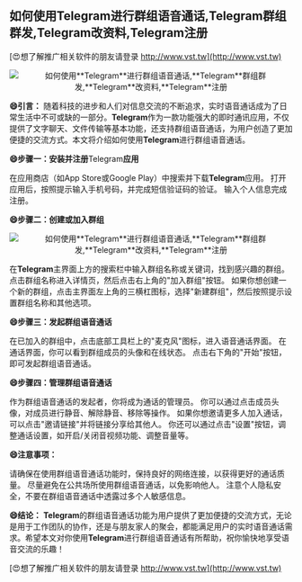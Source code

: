 ## **如何使用**Telegram**进行群组语音通话,**Telegram**群组群发,**Telegram**改资料,**Telegram**注册**

[😍想了解推广相关软件的朋友请登录 http://www.vst.tw](http://www.vst.tw)

 <center><img src="https://vst.tw/MP4/tuiguang/png/5.png" alt="如何使用**Telegram**进行群组语音通话,**Telegram**群组群发,**Telegram**改资料,**Telegram**注册"></center>

**😄引言：**
随着科技的进步和人们对信息交流的不断追求，实时语音通话成为了日常生活中不可或缺的一部分。**Telegram**作为一款功能强大的即时通讯应用，不仅提供了文字聊天、文件传输等基本功能，还支持群组语音通话，为用户创造了更加便捷的交流方式。本文将介绍如何使用**Telegram**进行群组语音通话。

**😄步骤一：安装并注册**Telegram**应用**

在应用商店（如App Store或Google Play）中搜索并下载**Telegram**应用。
打开应用后，按照提示输入手机号码，并完成短信验证码的验证。
输入个人信息完成注册。

**😄步骤二：创建或加入群组**

 <center><img src="https://vst.tw/MP4/tuiguang/png/5.png" alt="如何使用**Telegram**进行群组语音通话,**Telegram**群组群发,**Telegram**改资料,**Telegram**注册"></center>

在**Telegram**主界面上方的搜索栏中输入群组名称或关键词，找到感兴趣的群组。
点击群组名称进入详情页，然后点击右上角的"加入群组"按钮。
如果你想创建一个新的群组，点击主界面左上角的三横杠图标，选择"新建群组"，然后按照提示设置群组名称和其他选项。

**😄步骤三：发起群组语音通话**

在已加入的群组中，点击底部工具栏上的"麦克风"图标，进入语音通话界面。
在通话界面，你可以看到群组成员的头像和在线状态。
点击右下角的"开始"按钮，即可发起群组语音通话。

**😄步骤四：管理群组语音通话**

作为群组语音通话的发起者，你将成为通话的管理员。
你可以通过点击成员头像，对成员进行静音、解除静音、移除等操作。
如果你想邀请更多人加入通话，可以点击"邀请链接"并将链接分享给其他人。
你还可以通过点击"设置"按钮，调整通话设置，如开启/关闭音视频功能、调整音量等。

**😄注意事项：**

请确保在使用群组语音通话功能时，保持良好的网络连接，以获得更好的通话质量。
尽量避免在公共场所使用群组语音通话，以免影响他人。
注意个人隐私安全，不要在群组语音通话中透露过多个人敏感信息。

**😄结论：**
**Telegram**的群组语音通话功能为用户提供了更加便捷的交流方式，无论是用于工作团队的协作，还是与朋友家人的聚会，都能满足用户的实时语音通话需求。希望本文对你使用**Telegram**进行群组语音通话有所帮助，祝你愉快地享受语音交流的乐趣！

[😍想了解推广相关软件的朋友请登录 http://www.vst.tw](http://www.vst.tw)



